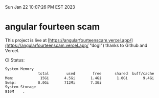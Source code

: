 Sun Jan 22 10:07:26 PM EST 2023

# angular fourteen scam


This project is live at [https://angularfourteenscam.vercel.app/](https://angularfourteenscam.vercel.app/ "dog!") thanks to Github and Vercel.

CI Status: 

```bash
System Memory
               total        used        free      shared  buff/cache   available
Mem:            15Gi       4.5Gi       1.4Gi       1.0Gi       9.4Gi       9.4Gi
Swap:          8.0Gi       712Mi       7.3Gi
System Storage
810M	.
